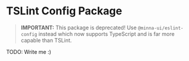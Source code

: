 # TSLint Config Package

> **IMPORTANT:** This package is deprecated! Use `@minna-ui/eslint-config` instead which now supports TypeScript and is far more capable than TSLint.

TODO: Write me :)
